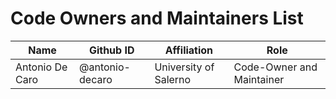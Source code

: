 <!--
  Copyright (c) 2025 University of Salerno
  SPDX-License-Identifier: Apache-2.0
-->
# Code Owners and Maintainers List


| Name               | Github ID             | Affiliation       | Role       |
| ------------------ | --------------------- | ----------------- | ---------- |
| Antonio De Caro    | @antonio-decaro       | University of Salerno | Code-Owner and Maintainer |
